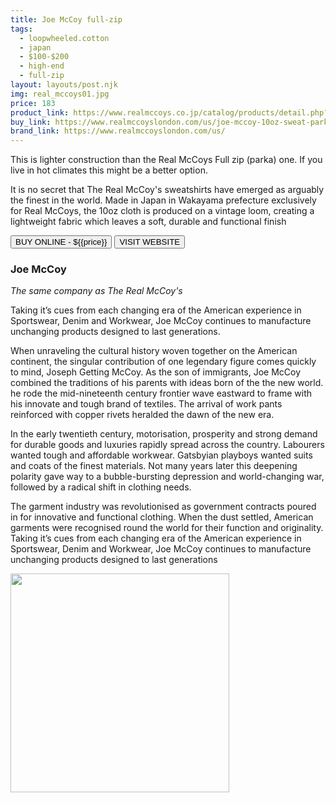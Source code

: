 ```yaml
---
title: Joe McCoy full-zip
tags:
  - loopwheeled.cotton
  - japan
  - $100-$200 
  - high-end 
  - full-zip
layout: layouts/post.njk
img: real_mccoys01.jpg
price: 183
product_link: https://www.realmccoys.co.jp/catalog/products/detail.php?product_id=3438
buy_link: https://www.realmccoyslondon.com/us/joe-mccoy-10oz-sweat-parka-grey.html   
brand_link: https://www.realmccoyslondon.com/us/
---
```

<div class="col col-sm-8">

<p>This is lighter construction than the Real McCoys Full zip (parka) one. If you live in hot climates this might be a better option.</p>    

<p>It is no secret that The Real McCoy's sweatshirts have emerged as arguably the finest in the world. Made in Japan in Wakayama prefecture exclusively for Real McCoys, the 10oz cloth is produced on a vintage loom, creating a lightweight fabric which leaves a soft, durable and functional finish</p>       
<p>
    <a href='{{buy_link}}'><button class="button-primary-outlined button-round">BUY ONLINE - ${{price}}</button></a>
    <a href='{{brand_link}}'><button class="button-primary-outlined button-round">VISIT WEBSITE</button></a>
</p>

### Joe McCoy
<p><i>The same company as The Real McCoy's</i></p>

<p>Taking it’s cues from each changing era of the American experience in Sportswear, Denim and Workwear, Joe McCoy continues to manufacture unchanging products designed to last generations.

When unraveling the cultural history woven together on the American continent, the singular contribution of one legendary figure comes quickly to mind, Joseph Getting McCoy. As the son of immigrants, Joe McCoy combined the traditions of his parents with ideas born of the the new world. he rode the mid-nineteenth century frontier wave eastward to frame with his innovate and tough brand of textiles. The arrival of work pants reinforced with copper rivets heralded the dawn of the new era. 

In the early twentieth century, motorisation, prosperity and strong demand for durable goods and luxuries rapidly spread across the country. Labourers wanted tough and affordable workwear. Gatsbyian playboys wanted suits and coats of the finest materials. Not many years later this deepening polarity gave way to a bubble-bursting depression and world-changing war, followed by a radical shift in clothing needs. 

The garment industry was revolutionised as government contracts poured in for innovative and functional clothing. When the dust settled, American garments were recognised round the world for their function and originality. Taking it’s cues from each changing era of the American experience in Sportswear, Denim and Workwear, Joe McCoy continues to manufacture unchanging products designed to last generations</p>
</div>

<div class="col col-sm-4 float-right">
        <img src='/img/{{img}}' height='350' class="float-left">
</div>
